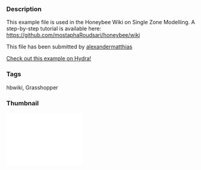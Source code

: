 ### Description 
This example file is used in the Honeybee Wiki on Single Zone Modelling. A step-by-step tutorial is available here: https://github.com/mostaphaRoudsari/honeybee/wiki

This file has been submitted by [alexandermatthias](https://github.com/alexandermatthias)

[Check out this example on Hydra!](http://hydrashare.github.io/hydra/viewer?owner=alexandermatthias&fork=hydra&id=1_EnergyBalance_HouseSingleZone_guide)
### Tags 
hbwiki, Grasshopper
### Thumbnail 
![Screenshot](https://raw.githubusercontent.com/alexandermatthias/hydra/master/1_EnergyBalance_HouseSingleZone_guide/thumbnail.png)
